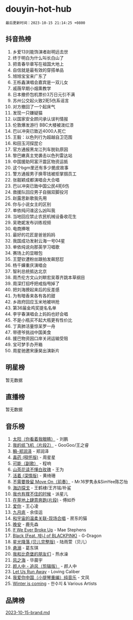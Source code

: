 # douyin-hot-hub

`最后更新时间：2023-10-15 21:14:25 +0800`

## 抖音热榜

1. 乡爱13刘能饰演者赵明远去世
1. 终于明白为什么叫长白山了
1. 把青春华章写在祖国大地上
1. 自信就是最有效的穿搭单品
1. 旭旭宝宝来广东了
1. 王栎鑫演唱会嘉宾是一双儿女
1. 戚薇早期小烟熏教学
1. 日本撤侨包机票价3万日元引不满
1. 苏州公交起火致2死5伤系谣言
1. 对方撤回了一个起床气
1. 发现一只嫌疑猫
1. 以国家安全顾问承认误判情报
1. 伦敦爆发游行 BBC大楼被泼红漆
1. 巴以冲突已致近4000人死亡
1. 王毅：以色列行为超越自卫范围
1. 和田玉河探昆仑
1. 官方通报黑龙江列车脱轨原因
1. 黎巴嫩真主党袭击以色列雷达站
1. 中国援助阿富汗震区物资运抵
1. 这个bgm里还有多少脆皮故事
1. 警方通报男子换零钱被拒掌掴员工
1. 张靓颖成都演唱会大合唱
1. 巴以冲突已致中国公民4死6伤
1. 救援队回应男子自捆双脚投河
1. 赵露思新歌我先用
1. 你与小说女主的区别
1. 单依纯问谁这么凶叫我
1. 当地回应禁止农民机械设备收花生
1. 吴艳妮发布训练视频
1. 电商捧哏
1. 最好的花匠是爸爸妈妈
1. 我国成功发射云海一号04星
1. 单依纯说向那英学习唱歌
1. 赛场上的显眼包
1. 王楚钦遭粉丝跟拍发飙怒怼
1. 杨千嬅重庆演唱会
1. 智利总统抵达北京
1. 周杰伦方文山刘畊宏吴尊齐跳本草纲目
1. 周深打招呼把戒指甩掉了
1. 把刘海撩起来后的反差感
1. 为有暗香来各有各的甜
1. 乡政府回应玉米地被哄抢
1. 第36届金鸡奖提名名单
1. 李宇春演唱会上妈妈也好会唱
1. 不是小瓶买不起大瓶更有性价比
1. 丁真肺活量惊呆罗一舟
1. 带德爷挑战中国美食
1. 援巴物资因口岸关闭运输受阻
1. 宝可梦手办开箱
1. 周星驰邀宋康昊出演新片

## 明星榜

暂无数据

## 直播榜

暂无数据

## 音乐榜

1. [太阳（你看着我眼睛）](https://sf3-cdn-tos.douyinstatic.com/obj/tos-cn-ve-2774/ogWbyIQnlBFImVbeDocRdCIYtBHlbJXgfZMvgz) - 刘鹏
1. [我的纸飞机（片段2）](https://sf6-cdn-tos.douyinstatic.com/obj/tos-cn-ve-2774/oM2ZrKcg2CD5AeRB2gkeXOFB1IxAGJdZPazYHf) - GooGoo/王之睿
1. [瞬-郑润泽](https://sf3-cdn-tos.douyinstatic.com/obj/tos-cn-ve-2774/oYXHIohzvbNAzBhHgyksWpRM4bfkDsBdBDAynw) - 郑润泽
1. [毒药 (释怀版)](https://sf6-cdn-tos.douyinstatic.com/obj/tos-cn-ve-2774/oYILMEAzspdZBIzy4frJNB8ZHPHWAhiwowd4Ad) - 周星星
1. [可能（副歌）](https://sf6-cdn-tos.douyinstatic.com/obj/tos-cn-ve-2774/cde1731888894259b333569393c2fb51) - 程响
1. [山茶花读不懂白玫瑰](https://sf6-cdn-tos.douyinstatic.com/obj/tos-cn-ve-2774/osfn8B7DktrRHEPJgPCfDbw7QDQEkwC16BxZg9) - 王为
1. [活着 (深情版)](https://sf3-cdn-tos.douyinstatic.com/obj/tos-cn-ve-2774/oY8r2TelECK2BPZbDCj8xZKBQfPbwQyCt1cggn) - 黄绮珊
1. [不需要挽留 Move On（前奏）](https://sf6-cdn-tos.douyinstatic.com/obj/tos-cn-ve-2774/ooCBhgCCkF4nExzQL9WZSUbitfA8IsDkgQIYhe) - Mr.16罗隽永&SimYee陈芯怡
1. [海边探戈](https://sf3-cdn-tos.douyinstatic.com/obj/tos-cn-ve-2774/os9gE0VQCGqt6VQkZDyBBYvfSDY0QFe3vVmubn) - 王鹤棣/王齐铭/朴鲨
1. [我也有撑不住的时候](https://sf6-cdn-tos.douyinstatic.com/obj/tos-cn-ve-2774/okmtBE1dkIBhwxeiBJeDgQnQtICZWIJUI2bjQr) - 派星儿
1. [在草地上肆意奔跑(片段)](https://sf6-cdn-tos.douyinstatic.com/obj/tos-cn-ve-2774/8831d494742f45dabdfa8adb8b817259) - 傅如乔
1. [爱你](https://sf6-cdn-tos.douyinstatic.com/obj/tos-cn-ve-2774/oEfyTFYX4gOL9DMKAJebDCAASw8hYVIXz1nYaf) - 王心凌
1. [九月底](https://sf6-cdn-tos.douyinstatic.com/obj/tos-cn-ve-2774/oMfewG4PDTFhF8iz3OGQ7ABH5i6fCgnMaoCbzZ) - 余佳运
1. [和宇宙的温柔关联-现场合唱](https://sf6-cdn-tos.douyinstatic.com/obj/tos-cn-ve-2774/o0hONGDYQBgk0e5bqDeQOonVmncA6tC2nBwZLT) - 房东的猫
1. [晚安](https://sf6-cdn-tos.douyinstatic.com/obj/tos-cn-ve-2774/a724c5e224464218839820f4e4fd632f) - 鹿先森
1. [If We Ever Broke Up](https://sf6-cdn-tos.douyinstatic.com/obj/tos-cn-ve-2774/o8onj5HDk0ImtBmO0URBfeyCDXQJMYkQ1gb8Zy) - Mae Stephens
1. [Black (Feat. 제니 of BLACKPINK)](https://sf6-cdn-tos.douyinstatic.com/obj/tos-cn-ve-2774/2eb92e2debbe4fe0a552bc099aef7f28) - G-Dragon
1. [星光降落 (贝儿完整版)](https://sf3-cdn-tos.douyinstatic.com/obj/tos-cn-ve-2774/okwB9hAwyAtsFFkFBzAX1hOOfQuIoMNs0W2Mwr) - 陆雨萱（贝儿）
1. [悬溺](https://sf6-cdn-tos.douyinstatic.com/obj/tos-cn-ve-2774/f3b6cc53d2e944beb7094a3ff01b4e03) - 葛东琪
1. [我和比奇堡的朋友们](https://sf6-cdn-tos.douyinstatic.com/obj/tos-cn-ve-2774/f0505db981ea4a6d91453a15924a82aa) - 热水澡
1. [风之海](https://sf6-cdn-tos.douyinstatic.com/obj/tos-cn-ve-2774/oInqZ2gFbCQvB6wZNnZlJpBcfDBQ8t1e1XwYAi) - 华晨宇
1. [颜人中 - 追风（剪辑版）](https://sf6-cdn-tos.douyinstatic.com/obj/tos-cn-ve-2774/9107f711ded6416ab3279a81d71597f7) - 颜人中
1. [Let Us Run Away](https://sf3-cdn-tos.douyinstatic.com/obj/tos-cn-ve-2774/a9a280d910044fb0b9f4f74b0b27e854) - Loving Caliber
1. [我爱你中国（小提琴重编）纯音乐](https://sf3-cdn-tos.douyinstatic.com/obj/tos-cn-ve-2774/362de867442c4051acadb0a43fd60af8) - 文凤
1. [Winter is coming](https://sf6-cdn-tos.douyinstatic.com/obj/tos-cn-ve-2774/0a6c12efb2d84f2ba9a243d4e1eebb4e) - 한수지 & Various Artists

## 品牌榜

[2023-10-15-brand.md](2023-10-15-brand.md)
